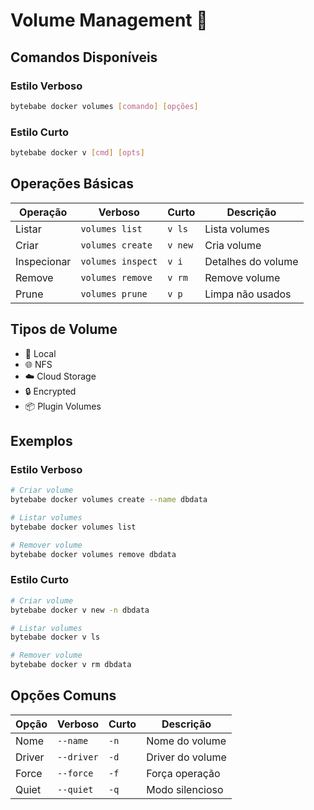 # Volume Management 💾

## Comandos Disponíveis

### Estilo Verboso
```bash
bytebabe docker volumes [comando] [opções]
```

### Estilo Curto
```bash
bytebabe docker v [cmd] [opts]
```

## Operações Básicas

| Operação | Verboso | Curto | Descrição |
|----------|---------|-------|-----------|
| Listar | `volumes list` | `v ls` | Lista volumes |
| Criar | `volumes create` | `v new` | Cria volume |
| Inspecionar | `volumes inspect` | `v i` | Detalhes do volume |
| Remove | `volumes remove` | `v rm` | Remove volume |
| Prune | `volumes prune` | `v p` | Limpa não usados |

## Tipos de Volume

- 🔧 Local
- 🌐 NFS
- ☁️ Cloud Storage
- 🔒 Encrypted
- 📦 Plugin Volumes

## Exemplos

### Estilo Verboso
```bash
# Criar volume
bytebabe docker volumes create --name dbdata

# Listar volumes
bytebabe docker volumes list

# Remover volume
bytebabe docker volumes remove dbdata
```

### Estilo Curto
```bash
# Criar volume
bytebabe docker v new -n dbdata

# Listar volumes
bytebabe docker v ls

# Remover volume
bytebabe docker v rm dbdata
```

## Opções Comuns

| Opção | Verboso | Curto | Descrição |
|-------|---------|-------|-----------|
| Nome | `--name` | `-n` | Nome do volume |
| Driver | `--driver` | `-d` | Driver do volume |
| Force | `--force` | `-f` | Força operação |
| Quiet | `--quiet` | `-q` | Modo silencioso |